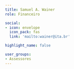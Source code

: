```yaml
---
title: Samuel A. Wainer
role: Financeiro

social:
- icon: envelope
  icon_pack: fas
  link: 'mailto:wainer@ita.br'

highlight_name: false

user_groups:
- Assessores
---
```

